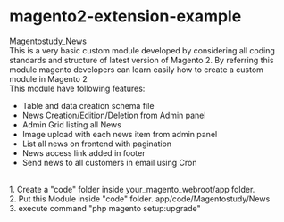 # magento2-extension-example
Magentostudy_News<br/>
This is a very basic custom module developed by considering all coding standards and structure of latest version of Magento 2.
By referring this module magento developers can learn easily how to create a custom module in Magento 2<br/>
This module have following features:<br/>
<ul>
<li>Table and data creation schema file</li>
<li>News Creation/Edition/Deletion from Admin panel</li>
<li>Admin Grid listing all News</li>
<li>Image upload with each news item from admin panel</li>
<li>List all news on frontend with pagination</li>
<li>News access link added in footer</li>
<li>Send news to all customers in email using Cron</li>
</ul>
<br/>
1. Create a "code" folder inside your_magento_webroot/app folder. <br/>
2. Put this Module inside "code" folder. app/code/Magentostudy/News <br/>
3. execute command "php magento setup:upgrade" <br/>
